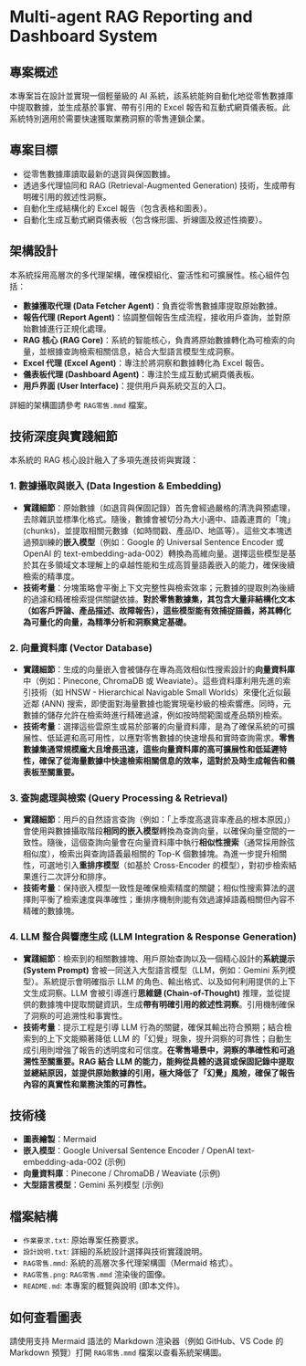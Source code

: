 # Multi-agent RAG Reporting and Dashboard System

## 專案概述
本專案旨在設計並實現一個輕量級的 AI 系統，該系統能夠自動化地從零售數據庫中提取數據，並生成基於事實、帶有引用的 Excel 報告和互動式網頁儀表板。此系統特別適用於需要快速獲取業務洞察的零售連鎖企業。

## 專案目標
*   從零售數據庫讀取最新的退貨與保固數據。
*   透過多代理協同和 RAG (Retrieval-Augmented Generation) 技術，生成帶有明確引用的敘述性洞察。
*   自動化生成結構化的 Excel 報告（包含表格和圖表）。
*   自動化生成互動式網頁儀表板（包含條形圖、折線圖及敘述性摘要）。

## 架構設計
本系統採用高層次的多代理架構，確保模組化、靈活性和可擴展性。核心組件包括：
*   **數據獲取代理 (Data Fetcher Agent)**：負責從零售數據庫提取原始數據。
*   **報告代理 (Report Agent)**：協調整個報告生成流程，接收用戶查詢，並對原始數據進行正規化處理。
*   **RAG 核心 (RAG Core)**：系統的智能核心，負責將原始數據轉化為可檢索的向量，並根據查詢檢索相關信息，結合大型語言模型生成洞察。
*   **Excel 代理 (Excel Agent)**：專注於將洞察和數據轉化為 Excel 報告。
*   **儀表板代理 (Dashboard Agent)**：專注於生成互動式網頁儀表板。
*   **用戶界面 (User Interface)**：提供用戶與系統交互的入口。

詳細的架構圖請參考 `RAG零售.mmd` 檔案。

## 技術深度與實踐細節
本系統的 RAG 核心設計融入了多項先進技術與實踐：

### 1. 數據攝取與嵌入 (Data Ingestion & Embedding)
*   **實踐細節**：原始數據（如退貨與保固記錄）首先會經過嚴格的清洗與預處理，去除雜訊並標準化格式。隨後，數據會被切分為大小適中、語義連貫的「塊」(chunks)，並提取相關元數據（如時間戳、產品ID、地區等）。這些文本塊透過預訓練的**嵌入模型**（例如：Google 的 Universal Sentence Encoder 或 OpenAI 的 text-embedding-ada-002）轉換為高維向量。選擇這些模型是基於其在多領域文本理解上的卓越性能和生成高質量語義嵌入的能力，確保後續檢索的精準度。
*   **技術考量**：分塊策略會平衡上下文完整性與檢索效率；元數據的提取則為後續的過濾和精確檢索提供關鍵依據。**對於零售數據集，其包含大量非結構化文本（如客戶評論、產品描述、故障報告），這些模型能有效捕捉語義，將其轉化為可量化的向量，為精準分析和洞察奠定基礎。**

### 2. 向量資料庫 (Vector Database)
*   **實踐細節**：生成的向量嵌入會被儲存在專為高效相似性搜索設計的**向量資料庫**中（例如：Pinecone, ChromaDB 或 Weaviate）。這些資料庫利用先進的索引技術（如 HNSW - Hierarchical Navigable Small Worlds）來優化近似最近鄰 (ANN) 搜索，即使面對海量數據也能實現毫秒級的檢索響應。同時，元數據的儲存允許在檢索時進行精確過濾，例如按時間範圍或產品類別檢索。
*   **技術考量**：選擇這些雲原生或易於部署的向量資料庫，是為了確保系統的可擴展性、低延遲和高可用性，以應對零售數據的快速增長和實時查詢需求。**零售數據集通常規模龐大且增長迅速，這些向量資料庫的高可擴展性和低延遲特性，確保了從海量數據中快速檢索相關信息的效率，這對於及時生成報告和儀表板至關重要。**

### 3. 查詢處理與檢索 (Query Processing & Retrieval)
*   **實踐細節**：用戶的自然語言查詢（例如：「上季度高退貨率產品的根本原因」）會使用與數據攝取階段**相同的嵌入模型**轉換為查詢向量，以確保向量空間的一致性。隨後，這個查詢向量會在向量資料庫中執行**相似性搜索**（通常採用餘弦相似度），檢索出與查詢語義最相關的 Top-K 個數據塊。為進一步提升相關性，可選地引入**重排序模型**（如基於 Cross-Encoder 的模型），對初步檢索結果進行二次評分和排序。
*   **技術考量**：保持嵌入模型一致性是確保檢索精度的關鍵；相似性搜索算法的選擇則平衡了檢索速度與準確性；重排序機制則能有效過濾掉語義相關但內容不精確的數據塊。

### 4. LLM 整合與響應生成 (LLM Integration & Response Generation)
*   **實踐細節**：檢索到的相關數據塊、用戶原始查詢以及一個精心設計的**系統提示 (System Prompt)** 會被一同送入大型語言模型（LLM，例如：Gemini 系列模型）。系統提示會明確指示 LLM 的角色、輸出格式、以及如何利用提供的上下文生成洞察。LLM 會被引導進行**思維鏈 (Chain-of-Thought)** 推理，並從提供的數據塊中提取關鍵資訊，生成**帶有明確引用的敘述性洞察**。引用機制確保了洞察的可追溯性和事實性。
*   **技術考量**：提示工程是引導 LLM 行為的關鍵，確保其輸出符合預期；結合檢索到的上下文能顯著降低 LLM 的「幻覺」現象，提升洞察的可靠性；自動生成引用則增強了報告的透明度和可信度。**在零售場景中，洞察的準確性和可追溯性至關重要。RAG 結合 LLM 的能力，能夠從具體的退貨或保固記錄中提取並總結原因，並提供原始數據的引用，極大降低了「幻覺」風險，確保了報告內容的真實性和業務決策的可靠性。**

## 技術棧
*   **圖表繪製**：Mermaid
*   **嵌入模型**：Google Universal Sentence Encoder / OpenAI text-embedding-ada-002 (示例)
*   **向量資料庫**：Pinecone / ChromaDB / Weaviate (示例)
*   **大型語言模型**：Gemini 系列模型 (示例)

## 檔案結構
*   `作業要求.txt`: 原始專案任務要求。
*   `設計說明.txt`: 詳細的系統設計選擇與技術實踐說明。
*   `RAG零售.mmd`: 系統的高層次多代理架構圖（Mermaid 格式）。
*   `RAG零售.png`: `RAG零售.mmd` 渲染後的圖像。
*   `README.md`: 本專案的概覽與說明 (即本文件)。

## 如何查看圖表
請使用支持 Mermaid 語法的 Markdown 渲染器（例如 GitHub、VS Code 的 Markdown 預覽）打開 `RAG零售.mmd` 檔案以查看系統架構圖。
